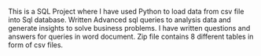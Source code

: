 This is a SQL Project where I have used Python to load data from csv file into Sql database.
Written Advanced sql queries to analysis data and generate insights to solve business problems. 
I have written questions and answers for queries in word document.
Zip file contains 8 different tables in form of csv files.
